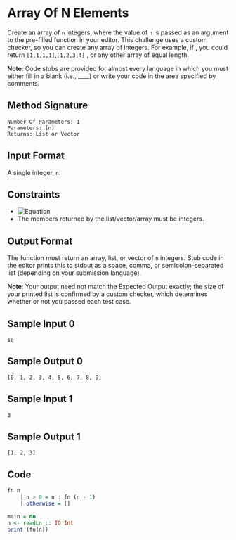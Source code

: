# Array Of N Elements

Create an array of `n` integers, where the value of `n` is passed as an argument to the pre-filled function in your editor. This challenge uses a custom checker, so you can create any array of  integers. For example, if , you could return `[1,1,1,1]`,`[1,2,3,4]` , or any other array of equal length.

**Note**: Code stubs are provided for almost every language in which you must either fill in a blank (i.e., ____) or write your code in the area specified by comments.

## Method Signature

    Number Of Parameters: 1
    Parameters: [n]
    Returns: List or Vector
## Input Format

A single integer, `n`.

## Constraints
- ![Equation](https://render.githubusercontent.com/render/math?math=1%20\leq%20N\leq%20100)
- The members returned by the list/vector/array must be integers.
## Output Format

The function must return an array, list, or vector of `n` integers. Stub code in the editor prints this to stdout as a space, comma, or semicolon-separated list (depending on your submission language).

**Note**: Your output need not match the Expected Output exactly; the size of your printed list is confirmed by a custom checker, which determines whether or not you passed each test case.

## Sample Input 0

    10
## Sample Output 0

    [0, 1, 2, 3, 4, 5, 6, 7, 8, 9]
## Sample Input 1

    3
## Sample Output 1

    [1, 2, 3]

## Code

```haskell
fn n
    | n > 0 = n : fn (n - 1)
    | otherwise = []

main = do
n <- readLn :: IO Int
print (fn(n))
```